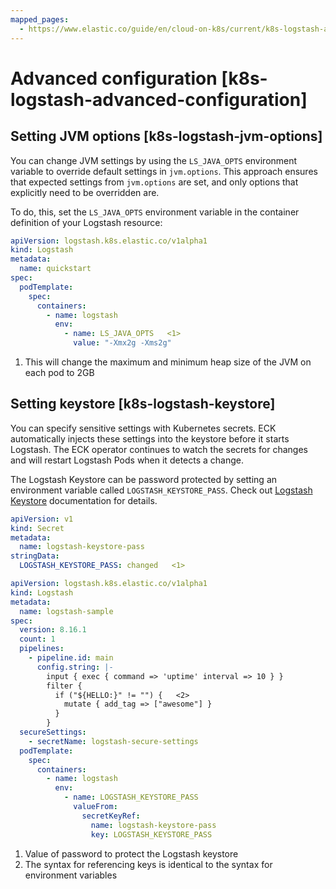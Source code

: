 ```yaml
---
mapped_pages:
  - https://www.elastic.co/guide/en/cloud-on-k8s/current/k8s-logstash-advanced-configuration.html
---
```


# Advanced configuration [k8s-logstash-advanced-configuration]

## Setting JVM options [k8s-logstash-jvm-options]

You can change JVM settings by using the `LS_JAVA_OPTS` environment variable to override default settings in `jvm.options`. This approach ensures that expected settings from `jvm.options` are set, and only options that explicitly need to be overridden are.

To do, this, set the  `LS_JAVA_OPTS` environment variable in the container definition of your Logstash resource:

```yaml
apiVersion: logstash.k8s.elastic.co/v1alpha1
kind: Logstash
metadata:
  name: quickstart
spec:
  podTemplate:
    spec:
      containers:
        - name: logstash
          env:
            - name: LS_JAVA_OPTS   <1>
              value: "-Xmx2g -Xms2g"
```

1. This will change the maximum and minimum heap size of the JVM on each pod to 2GB



## Setting keystore [k8s-logstash-keystore]

You can specify sensitive settings with Kubernetes secrets. ECK automatically injects these settings into the keystore before it starts Logstash. The ECK operator continues to watch the secrets for changes and will restart Logstash Pods when it detects a change.

The Logstash Keystore can be password protected by setting an environment variable called `LOGSTASH_KEYSTORE_PASS`. Check out [Logstash Keystore](asciidocalypse://docs/logstash/docs/reference/ingestion-tools/logstash/keystore.md#keystore-password) documentation for details.

```yaml
apiVersion: v1
kind: Secret
metadata:
  name: logstash-keystore-pass
stringData:
  LOGSTASH_KEYSTORE_PASS: changed   <1>

apiVersion: logstash.k8s.elastic.co/v1alpha1
kind: Logstash
metadata:
  name: logstash-sample
spec:
  version: 8.16.1
  count: 1
  pipelines:
    - pipeline.id: main
      config.string: |-
        input { exec { command => 'uptime' interval => 10 } }
        filter {
          if ("${HELLO:}" != "") {   <2>
            mutate { add_tag => ["awesome"] }
          }
        }
  secureSettings:
    - secretName: logstash-secure-settings
  podTemplate:
    spec:
      containers:
        - name: logstash
          env:
            - name: LOGSTASH_KEYSTORE_PASS
              valueFrom:
                secretKeyRef:
                  name: logstash-keystore-pass
                  key: LOGSTASH_KEYSTORE_PASS
```

1. Value of password to protect the Logstash keystore
2. The syntax for referencing keys is identical to the syntax for environment variables



